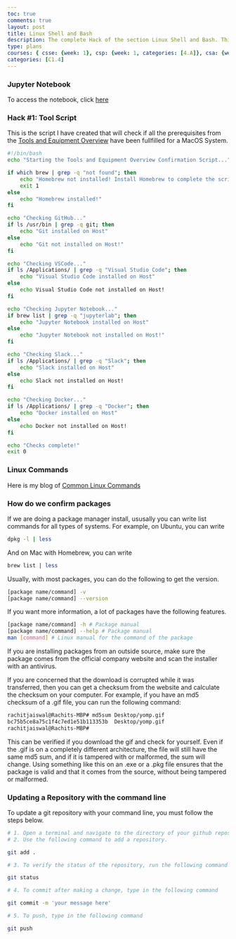 ```yaml
---
toc: true
comments: true
layout: post
title: Linux Shell and Bash
description: The complete Hack of the section Linux Shell and Bash. This page is also saved in a jupyter notebook.
type: plans
courses: { csse: {week: 1}, csp: {week: 1, categories: [4.A]}, csa: {week: 0} }
categories: [C1.4]
---
```

### Jupyter Notebook
To access the notebook, click [here]()
### Hack #1: Tool Script
This is the script I have created that will check if all the prerequisites from the [Tools and Equipment Overview](https://nighthawkcoders.github.io/teacher//c4.3/c5.0/2023/08/16/Tools_Equipment.html) have been fullfilled for a MacOS System.
```bash
#!/bin/bash
echo "Starting the Tools and Equipment Overview Confirmation Script..."

if which brew | grep -q "not found"; then
    echo "Homebrew not installed! Install Homebrew to complete the script!"
    exit 1
else
    echo "Homebrew installed!"
fi

echo "Checking GitHub..."
if ls /usr/bin | grep -q git; then
    echo "Git installed on Host"
else
    echo "Git not installed on Host!"
fi

echo "Checking VSCode..."
if ls /Applications/ | grep -q "Visual Studio Code"; then
    echo "Visual Studio Code installed on Host"
else
    echo Visual Studio Code not installed on Host!
fi

echo "Checking Jupyter Notebook..."
if brew list | grep -q "jupyterlab"; then
    echo "Jupyter Notebook installed on Host"
else
    echo "Jupyter Notebook not installed on Host!"
fi

echo "Checking Slack..."
if ls /Applications/ | grep -q "Slack"; then
    echo "Slack installed on Host"
else
    echo Slack not installed on Host!
fi

echo "Checking Docker..."
if ls /Applications/ | grep -q "Docker"; then
    echo "Docker installed on Host"
else
    echo Docker not installed on Host!
fi

echo "Checks complete!"
exit 0
```

### Linux Commands
Here is my blog of [Common Linux Commands](https://rachit-j.github.io/Rackets-Blog/c1.4/2023/08/21/Terminal_Commands.html)

### How do we confirm packages

If we are doing a package manager install, ususally you can write list commands for all types of systems. For example, on Ubuntu, you can write
```bash
dpkg -l | less
```
And on Mac with Homebrew, you can write
```bash
brew list | less
```
Usually, with most packages, you can do the following to get the version.
```bash
[package name/command] -v
[package name/command] --version
```
If you want more information, a lot of packages have the following features.
```bash
[package name/command] -h # Package manual
[package name/command] --help # Package manual
man [command] # Linux manual for the command of the package
```
If you are installing packages from an outside source, make sure the package comes from the official company website and scan the installer with an antivirus.

If you are concerned that the download is corrupted while it was transferred, then you can get a checksum from the website and calculate the checksum on your computer. For example, if you have an md5 checksum of a .gif file, you can run the following command:
```bash
rachitjaiswal@Rachits-MBP# md5sum Desktop/yomp.gif
bc75b5ce8a75c1f4c7ed1e51b113353b  Desktop/yomp.gif
rachitjaiswal@Rachits-MBP#
```
This can be verified if you download the gif and check for yourself. Even if the .gif is on a completely different architecture, the file will still have the same md5 sum, and if it is tampered with or malformed, the sum will change. Using something like this on an .exe or a .pkg file ensures that the package is valid and that it comes from the source, without being tampered or malformed.

### Updating a Repository with the command line
To update a git repository with your command line, you must follow the steps below.

```bash
# 1. Open a terminal and navigate to the directory of your github repository on your localhost
# 2. Use the following command to add a repository.

git add .

# 3. To verify the status of the repository, run the following command

git status

# 4. To commit after making a change, type in the following command

git commit -m 'your message here'

# 5. To push, type in the following command

git push
```
